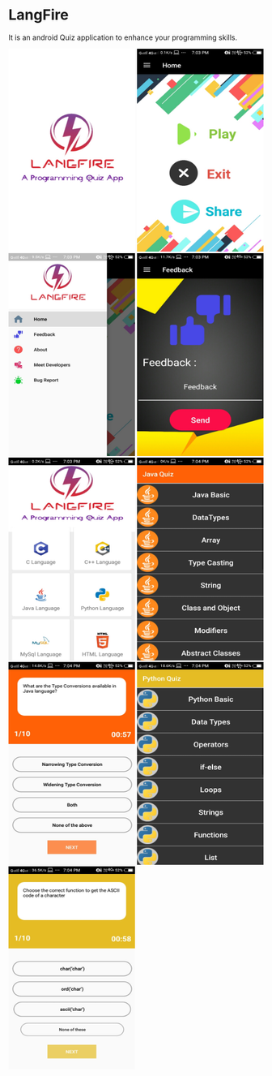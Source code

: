 # LangFire
It is an android Quiz application to enhance your programming skills.


<img src="img/1.jpg" height="400" width="250">


<img src="img/2.jpg" height="400" width="250">


<img src="img/3.jpg" height="400" width="250">


<img src="img/4.jpg" height="400" width="250">


<img src="img/5.jpg" height="400" width="250">


<img src="img/6.jpg" height="400" width="250">


<img src="img/7.jpg" height="400" width="250">


<img src="img/8.jpg" height="400" width="250">


<img src="img/9.jpg" height="400" width="250">

